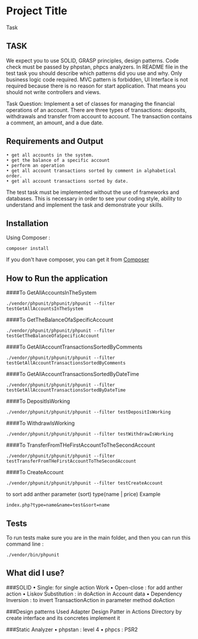 # Project Title
 Task


## TASK
We expect you to use SOLID, GRASP principles, design patterns. Code check must be passed by phpstan, phpcs analyzers. In README file in the test task you should describe which patterns did you use and why.
Only business logic code required. MVC pattern is forbidden, UI Interface is not required because there is no reason for start application. That means you should not write controllers and views.

Task Question:
Implement a set of classes for managing the financial operations of an account.
There are three types of transactions: deposits, withdrawals and transfer from account to account.
The transaction contains a comment, an amount, and a due date.

## Requirements and Output

    • get all accounts in the system.
    • get the balance of a specific account
    • perform an operation
    • get all account transactions sorted by comment in alphabetical order.
    • get all account transactions sorted by date.
The test task must be implemented without the use of frameworks and databases. This is necessary in order to see your coding style, ability to understand and implement the task and demonstrate your skills.

## Installation
Using Composer :

```
composer install
```

If you don't have composer, you can get it from [Composer](https://getcomposer.org/)


## How to  Run the application

####To GetAllAccountsInTheSystem 
```
./vendor/phpunit/phpunit/phpunit --filter testGetAllAccountsInTheSystem
```

####To GetTheBalanceOfaSpecificAccount
```
./vendor/phpunit/phpunit/phpunit --filter testGetTheBalanceOfaSpecificAccount
```


####To GetAllAccountTransactionsSortedByComments
```
./vendor/phpunit/phpunit/phpunit --filter testGetAllAccountTransactionsSortedByComments
```


####To GetAllAccountTransactionsSortedByDateTime
```
./vendor/phpunit/phpunit/phpunit --filter testGetAllAccountTransactionsSortedByDateTime
```


####To DepositIsWorking
```
./vendor/phpunit/phpunit/phpunit --filter testDepositIsWorking
```


####To WithdrawIsWorking
```
./vendor/phpunit/phpunit/phpunit --filter testWithdrawIsWorking
```

####To TransferFromTHeFirstAccountToTheSecondAccount
```
./vendor/phpunit/phpunit/phpunit --filter testTransferFromTHeFirstAccountToTheSecondAccount
```

####To CreateAccount
```
./vendor/phpunit/phpunit/phpunit --filter testCreateAccount
```


to sort add anther parameter (sort) type(name | price)
Example

```
index.php?type=name&name=test&sort=name  
```

## Tests
To run tests make sure you are in the main folder, and then you can run this command line :

```
./vendor/bin/phpunit

```

## What did I use?
###SOLID
    • Single: for single action Work
    • Open-close : for add anther action
    • Liskov Substitution  : in doAction in Account data
    • Dependency Inversion : to invert TransactionAction in parameter method doAction

###Design patterns
Used Adapter Design Patter in Actions Directory by create interface and its concretes implement it

###Static Analyzer
    • phpstan : level 4
    • phpcs   : PSR2

